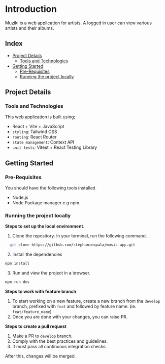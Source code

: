 # Introduction
Muziki is a web application for artists. A logged in user can view various artists and their albums.

## Index

- [Project Details](#project-details)
  - [Tools and Technologies](#tools-and-technologies)
- [Getting Started](#getting-started)
  - [Pre-Requisites](#pre-requisites)
  - [Running the project locally](#running-the-project-locally)

## Project Details
### Tools and Technologies
This web application is built using;
- React + Vite + JavaScript
- `styling`: Tailwind CSS
- `routing`: React Router
- `state management`: Context API
- `unit tests`: Vitest + React Testing Library

##  Getting Started
### Pre-Requisites
You should have the following tools installed.
- Node.js
- Node Package manager e.g npm

### Running the project locally
**Steps to set up the local environment.**
1. Clone the repository. In your terminal, run the following command.
```bash
  git clone https://github.com/stephanieopala/music-app.git
```

2. Install the dependencies
```bash
npm install
```

3. Run and view the project in a browser.
```bash
npm run dev
```

**Steps to work with feature branch**

1. To start working on a new feature, create a new branch from the `develop` branch, prefixed with `feat` and followed by feature name. (ie. `feat/feature_name`)
2. Once you are done with your changes, you can raise PR.

**Steps to create a pull request**

1. Make a PR to `develop` branch.
2. Comply with the best practices and guidelines.
3. It must pass all continuous integration checks.

After this, changes will be merged.


